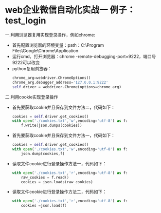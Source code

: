 # web企业微信自动化实战一 例子：test_login

一.利用浏览器复用实现登录操作，例如chrome:

* 首先配置浏览器的环境变量：path：C:\Program Files\Google\Chrome\Application
* 运行cmd，打开浏览器：chrome -remote-debugging-port=9222，端口号9222可以改变
* python复用浏览器：
  ```python 
  chrome_arg=webdriver.ChromeOptions()
  chrome_arg.debugger_address='127.0.0.1:9222' 
  self.driver = webdriver.Chrome(options=chrome_arg)
  ```
  
二.利用cookie实现登录操作

* 首先要获取cookie并且保存到文件方法二，代码如下：
  ```python
  cookies = self.driver.get_cookies()
  with open('./cookies.txt','w',encoding='utf-8') as f:
      f.write(json.dumps(cookies))
  ```
* 首先要获取cookie并且保存到文件方法一，代码如下：
  ```python
  cookies = self.driver.get_cookies()
  with open('./cookies.txt','w',encoding='utf-8') as f:
      json.dump(cookies,f)
  ```
* 读取文件cookie进行登录操作方法一，代码如下：
  ```python 
  with open('./cookies.txt','r',encoding='utf-8') as f:
      raw_cookies = f.read()
      cookies = json.loads(raw_cookies)
  ```
* 读取文件cookie进行登录操作方法二，代码如下：
  ```python 
  with open('./cookies.txt','r',encoding='utf-8') as f:
      cookies =json.load(f)
  ```

